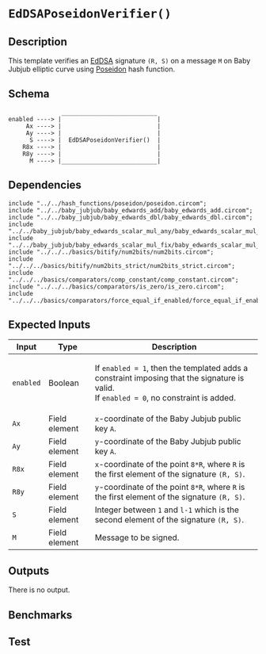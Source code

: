 # `EdDSAPoseidonVerifier()`

## Description

This template verifies an [EdDSA](../) signature `(R, S)` on a message `M` on Baby Jubjub elliptic curve using [Poseidon](../../hash_functions/poseidon) hash function.

## Schema

```
               ___________________________     
enabled ----> |                           |
     Ax ----> |                           |
     Ay ----> |                           |
      S ----> |  EdDSAPoseidonVerifier()  |
    R8x ----> |                           |
    R8y ----> |                           |
      M ----> |___________________________|
```

## Dependencies

```
include "../../hash_functions/poseidon/poseidon.circom";
include "../../baby_jubjub/baby_edwards_add/baby_edwards_add.circom";
include "../../baby_jubjub/baby_edwards_dbl/baby_edwards_dbl.circom";
include "../../baby_jubjub/baby_edwards_scalar_mul_any/baby_edwards_scalar_mul_any.circom";
include "../../baby_jubjub/baby_edwards_scalar_mul_fix/baby_edwards_scalar_mul_fix.circom";
include "../../../basics/bitify/num2bits/num2bits.circom";
include "../../../basics/bitify/num2bits_strict/num2bits_strict.circom";
include "../../../basics/comparators/comp_constant/comp_constant.circom";
include "../../../basics/comparators/is_zero/is_zero.circom";
include "../../../basics/comparators/force_equal_if_enabled/force_equal_if_enabled.circom";
```

## Expected Inputs


| Input         | Type            | Description      |
| ------------- | -------------   | -------------    | 
| `enabled`     | Boolean         | </p>If `enabled = 1`, then the templated adds a constraint imposing that the signature is valid.</br>If `enabled = 0`, no constraint is added.</p> | <!-- More precisely: if enabled != 0, the constraint is added. -->
| `Ax`          | Field element   | `x`-coordinate of the Baby Jubjub public key `A`.  |
| `Ay`          | Field element   | `y`-coordinate of the Baby Jubjub public key `A`.  |
| `R8x`         | Field element   | `x`-coordinate of the point `8*R`, where `R` is the first element of the signature `(R, S)`. |
| `R8y`         | Field element   | `y`-coordinate of the point `8*R`, where `R` is the first element of the signature `(R, S)`. |
| `S`           | Field element   | Integer between `1` and `l-1` which is the second element of the signature `(R, S)`.    |
| `M`           | Field element   |  Message to be signed.  |

## Outputs

There is no output.

## Benchmarks 

## Test